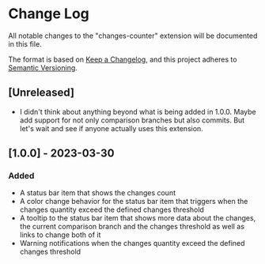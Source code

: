 # Change Log

All notable changes to the "changes-counter" extension will be documented in this file.

The format is based on [Keep a Changelog](https://keepachangelog.com/en/1.0.0/),
and this project adheres to [Semantic Versioning](https://semver.org/spec/v2.0.0.html).

## [Unreleased]

- I didn't think about anything beyond what is being added in 1.0.0. Maybe add support for not only comparison branches but also commits. But let's wait and see if anyone actually uses this extension.

## [1.0.0] - 2023-03-30

### Added

- A status bar item that shows the changes count
- A color change behavior for the status bar item that triggers when the changes quantity exceed the defined changes threshold
- A tooltip to the status bar item that shows more data about the changes, the current comparison branch and the changes threshold as well as links to change both of it
- Warning notifications when the changes quantity exceed the defined changes threshold

